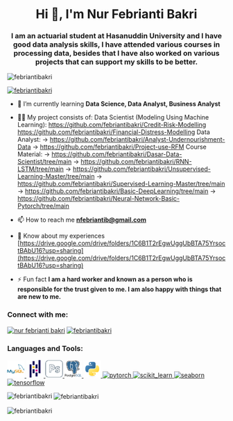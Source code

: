 <h1 align="center">Hi 👋, I'm Nur Febrianti Bakri</h1>
<h3 align="center">I am an actuarial student at Hasanuddin University and I have good data analysis skills, I have attended various courses in processing data, besides that I have also worked on various projects that can support my skills to be better.</h3>

<p align="left"> <img src="https://komarev.com/ghpvc/?username=febriantibakri&label=Profile%20views&color=0e75b6&style=flat" alt="febriantibakri" /> </p>

<p align="left"> <a href="https://github.com/ryo-ma/github-profile-trophy"><img src="https://github-profile-trophy.vercel.app/?username=febriantibakri" alt="febriantibakri" /></a> </p>

- 🌱 I’m currently learning **Data Science, Data Analyst, Business Analyst**

- 👨‍💻 My project consists of:
  Data Scientist (Modeling Using Machine Learning):
  https://github.com/febriantibakri/Credit-Risk-Modelling
  https://github.com/febriantibakri/Financial-Distress-Modelling
  Data Analyst:
-> https://github.com/febriantibakri/Analyst-Undernourishment-Data
-> https://github.com/febriantibakri/Project-use-RFM
Course Material:
-> https://github.com/febriantibakri/Dasar-Data-Scientist/tree/main
-> https://github.com/febriantibakri/RNN-LSTM/tree/main
-> https://github.com/febriantibakri/Unsupervised-Learning-Master/tree/main
-> https://github.com/febriantibakri/Supervised-Learning-Master/tree/main
-> https://github.com/febriantibakri/Basic-DeepLearning/tree/main
-> https://github.com/febriantibakri/Neural-Network-Basic-Pytorch/tree/main
  
- 📫 How to reach me **nfebriantib@gmail.com**

- 📄 Know about my experiences [https://drive.google.com/drive/folders/1C6B1T2rEgwUggUbBTA75YrsoctBAbU16?usp=sharing](https://drive.google.com/drive/folders/1C6B1T2rEgwUggUbBTA75YrsoctBAbU16?usp=sharing)

- ⚡ Fun fact **I am a hard worker and known as a person who is responsible for the trust given to me. I am also happy with things that are new to me.**

<h3 align="left">Connect with me:</h3>
<p align="left">
<a href="https://linkedin.com/in/nur febrianti bakri" target="blank"><img align="center" src="https://raw.githubusercontent.com/rahuldkjain/github-profile-readme-generator/master/src/images/icons/Social/linked-in-alt.svg" alt="nur febrianti bakri" height="30" width="40" /></a>
<a href="https://instagram.com/febriantibakri" target="blank"><img align="center" src="https://raw.githubusercontent.com/rahuldkjain/github-profile-readme-generator/master/src/images/icons/Social/instagram.svg" alt="febriantibakri" height="30" width="40" /></a>
</p>

<h3 align="left">Languages and Tools:</h3>
<p align="left"> <a href="https://www.mysql.com/" target="_blank" rel="noreferrer"> <img src="https://raw.githubusercontent.com/devicons/devicon/master/icons/mysql/mysql-original-wordmark.svg" alt="mysql" width="40" height="40"/> </a> <a href="https://pandas.pydata.org/" target="_blank" rel="noreferrer"> <img src="https://raw.githubusercontent.com/devicons/devicon/2ae2a900d2f041da66e950e4d48052658d850630/icons/pandas/pandas-original.svg" alt="pandas" width="40" height="40"/> </a> <a href="https://www.photoshop.com/en" target="_blank" rel="noreferrer"> <img src="https://raw.githubusercontent.com/devicons/devicon/master/icons/photoshop/photoshop-line.svg" alt="photoshop" width="40" height="40"/> </a> <a href="https://www.postgresql.org" target="_blank" rel="noreferrer"> <img src="https://raw.githubusercontent.com/devicons/devicon/master/icons/postgresql/postgresql-original-wordmark.svg" alt="postgresql" width="40" height="40"/> </a> <a href="https://www.python.org" target="_blank" rel="noreferrer"> <img src="https://raw.githubusercontent.com/devicons/devicon/master/icons/python/python-original.svg" alt="python" width="40" height="40"/> </a> <a href="https://pytorch.org/" target="_blank" rel="noreferrer"> <img src="https://www.vectorlogo.zone/logos/pytorch/pytorch-icon.svg" alt="pytorch" width="40" height="40"/> </a> <a href="https://scikit-learn.org/" target="_blank" rel="noreferrer"> <img src="https://upload.wikimedia.org/wikipedia/commons/0/05/Scikit_learn_logo_small.svg" alt="scikit_learn" width="40" height="40"/> </a> <a href="https://seaborn.pydata.org/" target="_blank" rel="noreferrer"> <img src="https://seaborn.pydata.org/_images/logo-mark-lightbg.svg" alt="seaborn" width="40" height="40"/> </a> <a href="https://www.tensorflow.org" target="_blank" rel="noreferrer"> <img src="https://www.vectorlogo.zone/logos/tensorflow/tensorflow-icon.svg" alt="tensorflow" width="40" height="40"/> </a> </p>

<p><img align="left" src="https://github-readme-stats.vercel.app/api/top-langs?username=febriantibakri&show_icons=true&locale=en&layout=compact" alt="febriantibakri" /></p>

<p>&nbsp;<img align="center" src="https://github-readme-stats.vercel.app/api?username=febriantibakri&show_icons=true&locale=en" alt="febriantibakri" /></p>

<p><img align="center" src="https://github-readme-streak-stats.herokuapp.com/?user=febriantibakri&" alt="febriantibakri" /></p>
